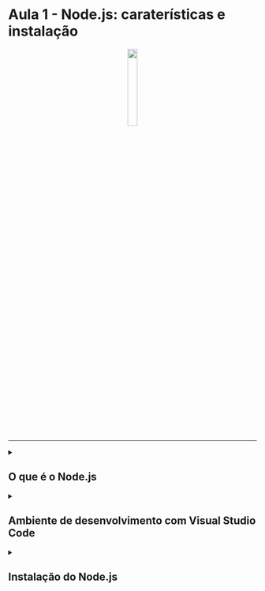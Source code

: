 <link rel="stylesheet" type="text/css" href="style.css">
<h1>Aula 1 - Node.js: caraterísticas e instalação</h1>
<p align="center"><img src="https://upload.wikimedia.org/wikipedia/commons/d/d9/Node.js_logo.svg" width="20%" ></p>
<hr></hr>
<details>
<summary><h2>O que é o Node.js</h2></summary>
<p align="justify">O Node.js é uma plataforma de programação que permite criar aplicativos e sites incríveis usando a linguagem <a href="https://developer.mozilla.org/pt-BR/docs/Web/JavaScript" target="_blank">JavaScript</a> (sitezinho de referência e não adianta reclamar, sim, tem que aprender inglês). Sabe aqueles jogos ou sites interativos que você gosta? Muitos deles são feitos com JavaScript, e o Node.js. Sabe aqueles serviços online de comércio, redes sociais, aplicativos de celular...também podem ser feitos em Node.js.  

Então, como funciona o Node.js? Bem, imagine que você está organizando uma festa na sua casa. Você precisa cuidar de tudo: receber os convidados, tocar música, servir comida, entre outras coisas. O Node.js é como um anfitrião de festa para os programadores. Ele ajuda a lidar com várias coisas ao mesmo tempo, como receber solicitações de pessoas que acessam um site, lidar com dados, enviar respostas rápidas e muito mais.

Uma coisa especial sobre o Node.js é que ele é muito rápido! Isso ocorre porque o Node.js usa um truque inteligente. Enquanto outras plataformas de programação fazem uma coisa de cada vez, o Node.js consegue fazer várias coisas ao mesmo tempo, sem ficar "travado". Isso o torna excelente para criar aplicativos e sites que precisam responder rapidamente e funcionar bem mesmo quando muitas pessoas estão usando ao mesmo tempo.

Outra coisa legal sobre o Node.js é que ele tem um monte de "peças" prontas para os programadores usarem. São como blocos de Lego que você pode juntar para construir coisas incríveis! Essas peças, chamadas de bibliotecas e módulos, facilitam a criação de jogos, sites, aplicativos de mensagens, redes sociais e muito mais 👍.

Então, resumindo, o Node.js é uma plataforma de programação que ajuda os desenvolvedores a criar jogos, sites e aplicativos usando JavaScript. Ele é rápido, permite fazer várias coisas ao mesmo tempo e tem muitas ferramentas prontas para uso.

Bora ver como funciona.😎</p>
</details>

<details>
<summary><h2>Ambiente de desenvolvimento com Visual Studio Code</h2></summary>
<p align="justify">
Antes de começar com o próprio Node.js é bom entender quais são as ferramentas para iniciar.
  
Primeiramente precisamos de um ambiente de desenvolvimento, ou seja um editor de código. Existem vários softwares que facilitam o desenvolvimento, na lista abaixo estão citados os mais relevantes
  
  <ul>
    <li><a href="https://www.sublimetext.com/" target="_blank">Sublime Text</a></li>
    <li><a href="https://atom.io/" target="_blank">Atom</a></li>
    <li><a href="https://notepad-plus-plus.org/" target="_blank">Notepad++</a></li>
    <li><a href="https://code.visualstudio.com/" target="_blank">Visual Studio Code</a> 🤩🤩</li>
  </ul>
  
  Deu para entender que o queridinho aqui será o VS Code 😀...também é gratis 😎👍
  
  Para instalar o VS Code, siga o passo a passo 👇
  <ol>
    <li>Acesse o site oficial do VS Code em <a href="https://code.visualstudio.com/" target="_blank">https://code.visualstudio.com/</a>.</li>
    <li>Na página inicial, você encontrará o botão "Download", clique nele.</li>
    <li>O site detectará automaticamente o sistema operacional e oferecerá o instalador do VS Code para Windows. Clique no botão de download correspondente.</li>
    <li>Após o download, execute o instalador clicando duas vezes no arquivo baixado.</li>
    <li>Será exibida a janela de instalação. Leia o contrato de licença e clique em "Next".</li>
    <li>Escolha o local de instalação. O padrão geralmente é adequado, mas você pode alterar o local se desejar. Clique em "Next".</li>
    <li>Selecione os componentes adicionais que deseja instalar. Para a maioria dos usuários, as opções padrão são suficientes. Clique em "Next".</li>
    <li>Escolha se deseja adicionar o VS Code ao Path do sistema para que possa ser acessado facilmente no prompt de comando. É recomendado selecionar essa opção para facilitar o uso posterior. Clique em "Next".</li>
    <li>Na próxima tela, você pode optar por adicionar atalhos ao menu Iniciar e/ou à área de trabalho. Selecione as opções desejadas e clique em "Next".</li>
    <li>Na tela seguinte, selecione se deseja participar ou não do aprimoramento da experiência do usuário, enviando dados anônimos à Microsoft. Faça sua escolha e clique em "Next".</li>
    <li>Aguarde enquanto a instalação é concluída.</li>
    <li>Após a conclusão da instalação, você verá a tela de conclusão. Certifique-se de marcar a opção "Abrir o Visual Studio Code" e clique em "Finish".</li>
  </ol>
  
  Beleza 👍,resolvido isto vamos para o que nos interessa: a instalação do Node.js
  </p>
</details>

<details>
<summary><h2>Instalação do Node.js</h2></summary>
<p align="justify">
 <ol>
  <li>Acesse o site oficial do Node.js em https://nodejs.org.</li>
  <li>Na página inicial, você encontrará o botão "Download", clique nele.</li>
  <li>Na seção "LTS" (Long Term Support), clique no botão "Windows Installer" para baixar o instalador do Node.js para Windows.</li>
  <li>Após o download, execute o instalador clicando duas vezes no arquivo baixado.</li>
  <li>Será exibida a janela de instalação. Leia o contrato de licença e clique em "Next".</li>
  <li>Escolha o local de instalação. O padrão geralmente é adequado, mas você pode alterar o local se desejar. Clique em "Next".</li>
  <li>Selecione os componentes que deseja instalar. Recomenda-se manter as opções padrão marcadas. Clique em "Next".</li>
  <li>Escolha se deseja adicionar o Node.js ao Path do sistema para que possa ser acessado facilmente no prompt de comando. É recomendado selecionar a opção "Automatically install the necessary tools..." para que o Node.js funcione corretamente. Clique em "Next".</li>
  <li>Na próxima tela, escolha um tipo de instalação. A opção "Normal" é recomendada para a maioria dos usuários. Clique em "Next".</li>
  <li>Aguarde enquanto a instalação é concluída.</li>
  <li>Após a conclusão da instalação, você verá a tela de conclusão. Clique em "Finish".</li>
 </ol>
  
  Para terminar e verificar se tudo deu certo abra o prompt de comando e digite o seguinte comando.
```bash 
    node --version 
```

  </p>
</details>
